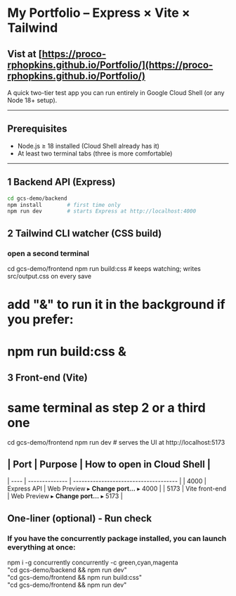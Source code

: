 # My Portfolio – Express × Vite × Tailwind

## Vist at [https://proco-rphopkins.github.io/Portfolio/](https://proco-rphopkins.github.io/Portfolio/)

A quick two-tier test app you can run entirely in Google Cloud Shell (or any Node 18+ setup).

---

## Prerequisites
* Node.js ≥ 18 installed (Cloud Shell already has it)
* At least two terminal tabs (three is more comfortable)

---

## 1  Backend API (Express)

```bash
cd gcs-demo/backend
npm install        # first time only
npm run dev        # starts Express at http://localhost:4000
```

## 2 Tailwind CLI watcher (CSS build)
### open a second terminal
cd gcs-demo/frontend
npm run build:css  # keeps watching; writes src/output.css on every save
# add "&" to run it in the background if you prefer:
# npm run build:css &


## 3 Front-end (Vite)
# same terminal as step 2 or a third one
cd gcs-demo/frontend
npm run dev        # serves the UI at http://localhost:5173

## | Port | Purpose        | How to open in Cloud Shell |
| ---- | -------------- | ------------------------------------- |
| 4000 | Express API    | Web Preview ▸ **Change port…** ▸ 4000 |
| 5173 | Vite front-end | Web Preview ▸ **Change port…** ▸ 5173 |

## One-liner (optional) - Run check
### If you have the concurrently package installed, you can launch everything at once:
npm i -g concurrently
concurrently -c green,cyan,magenta \
  "cd gcs-demo/backend && npm run dev" \
  "cd gcs-demo/frontend && npm run build:css" \
  "cd gcs-demo/frontend && npm run dev"

